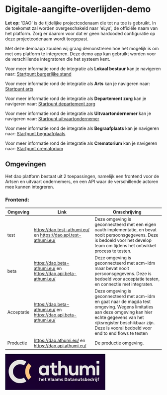 # Digitale-aangifte-overlijden-demo
**Let op:** 'DAO' is de tijdelijke projectcodenaam die tot nu toe is gebruikt. In de toekomst zal worden overgeschakeld naar 'eLys', de officiële naam van het platform. Zorg er daarom voor dat er geen hardcoded configuratie op deze projectcodenaam wordt toegepast.

Met deze demoapp zouden wij graag demonstreren hoe het mogelijk is om met ons platform te integreren.
Deze demo app kan gebruikt worden voor de verschillende integratoren die het systeem kent. 

Voor meer informatie rond de integratie als **Lokaal bestuur** kan je navigeren naar: [Startpunt burgerlijke stand](burgerlijke-stand/doc/README.md)

Voor meer informatie rond de integratie als **Arts** kan je navigeren naar: [Startpunt arts](vaststelling/doc/README.md)

Voor meer informatie rond de integratie als **Departement zorg** kan je navigeren naar: [Startpunt departement zorg](departementzorg/doc/README.md)

Voor meer informatie rond de integratie als **Uitvaartondernemer** kan je navigeren naar: [Startpunt uitvaartondernemer](uitvaart/doc/README.md)

Voor meer informatie rond de integratie als **Begraafplaats** kan je navigeren naar: [Startpunt begraafplaats](begraafplaats/doc/README.md)

Voor meer informatie rond de integratie als **Crematorium** kan je navigeren naar: [Startpunt crematorium](crematorium/doc/README.md)

## Omgevingen

Het dao platform bestaat uit 2 toepassingen, namelijk een frontend voor de Artsen en uitvaart ondernemers, en een API waar de verschillende actoren mee kunnen integreren.

### Frontend:
| Omgeving | Link                                                           | Omschrijving                                                                                                                                                                                                                               |
|----------|----------------------------------------------------------------|--------------------------------------------------------------------------------------------------------------------------------------------------------------------------------------------------------------------------------------------|
| test     | https://dao.test-athumi.eu/ en https://dao.api.test-athumi.eu/ | Deze omgeving is geconnecteerd met een eigen oauth implementatie, en bevat nooit persoonsgegevens. Deze is bedoeld voor het develop team om tijdens het ontwikkel process te testen.                                                       |
| beta | https://dao.beta-athumi.eu/ en https://dao.api.beta-athumi.eu/ | Deze omgeving is geconnecteerd met acm-idm maar bevat nooit persoonsgegevens. Deze is bedoeld voor acceptatie testen, en connectie met integraten.                                                                                         |
| Acceptatie | https://dao.beta-athumi.eu/ en https://dao.api.beta-athumi.eu/ | Deze omgeving is geconnecteerd met acm-idm en gaat naar de magda test omgeving. Wegens limitaties aan deze omgeving kan hier echte gegevens van het rijksregister beschikbaar zijn. Deze is vooral bedoeld voor end to end flows te testen |
| Productie | https://dao.athumi.eu/ en https://dao.api.athumi.eu/ | De productie omgeving.                                                                                                                                                                                                                     |

![screenshot](static/athumi.jpg)